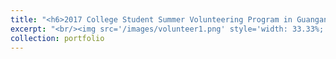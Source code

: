 ```yaml
---
title: "<h6>2017 College Student Summer Volunteering Program in Guangan</h6>"
excerpt: "<br/><img src='/images/volunteer1.png' style='width: 33.33%;' /><img src='/images/volunteer2.png' style='width: 33.33%;' /><img src='/images/volunteer3.png' style='width: 33.33%;' />"
collection: portfolio
---
```

